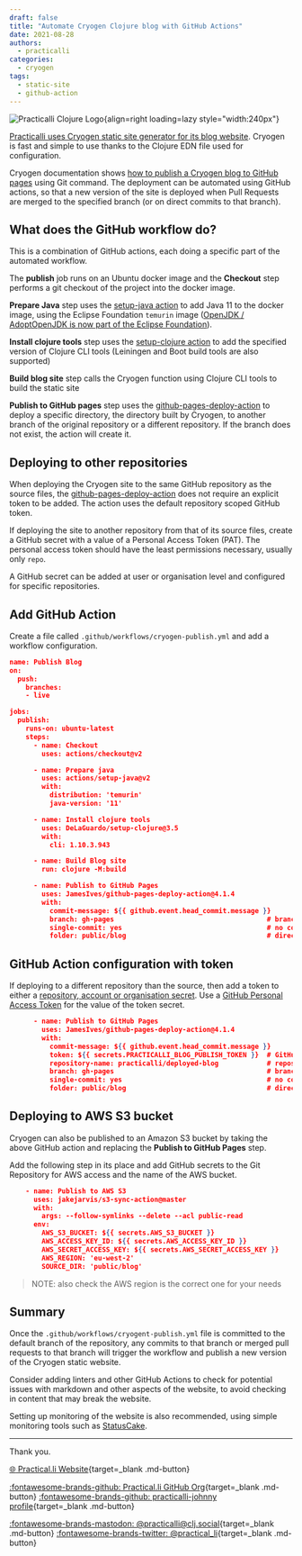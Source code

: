 ```yaml
---
draft: false 
title: "Automate Cryogen Clojure blog with GitHub Actions"
date: 2021-08-28
authors:
  - practicalli
categories:
  - cryogen
tags:
  - static-site
  - github-action
---
```


![Practicalli Clojure Logo](https://github.com/practicalli/graphic-design/blob/live/topic-images/cryogen-logo-name.png?raw=true){align=right loading=lazy style="width:240px"}

[Practicalli uses Cryogen static site generator for its blog website](https://practical.li/blog/posts/clojure-powered-blogging-with-cryogen/).  Cryogen is fast and simple to use thanks to the Clojure EDN file used for configuration.

Cryogen documentation shows [how to publish a Cryogen blog to GitHub pages](https://cryogenweb.org/docs/deploying-to-github-pages.html) using Git command.  The deployment can be automated using GitHub actions, so that a new version of the site is deployed when Pull Requests are merged to the specified branch (or on direct commits to that branch).

<!-- more -->

## What does the GitHub workflow do?

This is a combination of GitHub actions, each doing a specific part of the automated workflow.

The **publish** job runs on an Ubuntu docker image and the **Checkout** step performs a git checkout of the project into the docker image.

**Prepare Java** step uses the [setup-java action](https://github.com/actions/setup-java) to add Java 11 to the docker image, using the Eclipse Foundation `temurin` image ([OpenJDK / AdoptOpenJDK is now part of the Eclipse Foundation](https://blog.adoptopenjdk.net/2021/08/goodbye-adoptopenjdk-hello-adoptium/)).

**Install clojure tools** step uses the [setup-clojure action](https://github.com/DeLaGuardo/setup-clojure) to add the specified version of Clojure CLI tools (Leiningen and Boot build tools are also supported)

**Build blog site** step calls the Cryogen function using Clojure CLI tools to build the static site

**Publish to GitHub pages** step uses the [github-pages-deploy-action](https://github.com/JamesIves/github-pages-deploy-action) to deploy a specific directory, the directory built by Cryogen, to another branch of the original repository or a different repository. If the branch does not exist, the action will create it.


## Deploying to other repositories

When deploying the Cryogen site to the same GitHub repository as the source files, the [github-pages-deploy-action](https://github.com/JamesIves/github-pages-deploy-action) does not require an explicit token to be added. The action uses the default repository scoped GitHub token.

If deploying the site to another repository from that of its source files, create a GitHub secret with a value of a Personal Access Token (PAT). The personal access token should have the least permissions necessary, usually only `repo`.

A GitHub secret can be added at user or organisation level and configured for specific repositories.


## Add GitHub Action

Create a file called `.github/workflows/cryogen-publish.yml` and add a workflow configuration.

```json
name: Publish Blog
on:
  push:
    branches:
    - live

jobs:
  publish:
    runs-on: ubuntu-latest
    steps:
      - name: Checkout
        uses: actions/checkout@v2

      - name: Prepare java
        uses: actions/setup-java@v2
        with:
          distribution: 'temurin'
          java-version: '11'

      - name: Install clojure tools
        uses: DeLaGuardo/setup-clojure@3.5
        with:
          cli: 1.10.3.943

      - name: Build Blog site
        run: clojure -M:build

      - name: Publish to GitHub Pages
        uses: JamesIves/github-pages-deploy-action@4.1.4
        with:
          commit-message: ${{ github.event.head_commit.message }}
          branch: gh-pages                                      # branch to deploy to
          single-commit: yes                                    # no commit history
          folder: public/blog                                   # directory to deploy from
```


## GitHub Action configuration with token

If deploying to a different repository than the source, then add a token to either a [repository, account or organisation secret](https://docs.github.com/en/actions/reference/encrypted-secrets).  Use a [GitHub Personal Access Token](https://docs.github.com/en/github/authenticating-to-github/keeping-your-account-and-data-secure/creating-a-personal-access-token) for the value of the token secret.


```json
      - name: Publish to GitHub Pages
        uses: JamesIves/github-pages-deploy-action@4.1.4
        with:
          commit-message: ${{ github.event.head_commit.message }}
          token: ${{ secrets.PRACTICALLI_BLOG_PUBLISH_TOKEN }}  # GitHub secret
          repository-name: practicalli/deployed-blog            # repository to deploy to
          branch: gh-pages                                      # branch to deploy to
          single-commit: yes                                    # no commit history
          folder: public/blog                                   # directory to deploy from
```


## Deploying to AWS S3 bucket

Cryogen can also be published to an Amazon S3 bucket by taking the above GitHub action and replacing the **Publish to GitHub Pages** step.

Add the following step in its place and add GitHub secrets to the Git Repository for AWS access and the name of the AWS bucket.

```json
    - name: Publish to AWS S3
      uses: jakejarvis/s3-sync-action@master
      with:
        args: --follow-symlinks --delete --acl public-read
      env:
        AWS_S3_BUCKET: ${{ secrets.AWS_S3_BUCKET }}
        AWS_ACCESS_KEY_ID: ${{ secrets.AWS_ACCESS_KEY_ID }}
        AWS_SECRET_ACCESS_KEY: ${{ secrets.AWS_SECRET_ACCESS_KEY }}
        AWS_REGION: 'eu-west-2'
        SOURCE_DIR: 'public/blog'
```

> NOTE: also check the AWS region is the correct one for your needs


## Summary

Once the `.github/workflows/cryogent-publish.yml` file is committed to the default branch of the repository, any commits to that branch or merged pull requests to that branch will trigger the workflow and publish a new version of the Cryogen static website.

Consider adding linters and other GitHub Actions to check for potential issues with markdown and other aspects of the website, to avoid checking in content that may break the website.

Setting up monitoring of the website is also recommended, using simple monitoring tools such as [StatusCake](https://www.statuscake.com/).

---
Thank you.

[:globe_with_meridians: Practical.li Website](https://practical.li){target=_blank .md-button} 

[:fontawesome-brands-github: Practical.li GitHub Org](https://github.com/practicalli){target=_blank .md-button} 
[:fontawesome-brands-github: practicalli-johnny profile](https://github.com/practicalli-johnny){target=_blank .md-button}

[:fontawesome-brands-mastodon: @practicalli@clj.social](https://clj.social/@practicalli){target=_blank .md-button}
[:fontawesome-brands-twitter: @practical_li](https://twitter.com/practcial_li){target=_blank .md-button}
